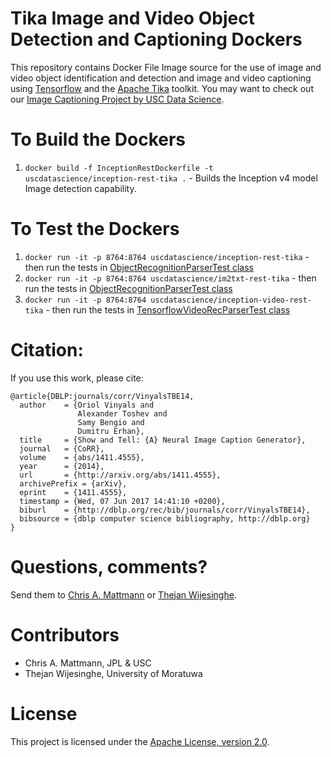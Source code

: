 # Tika Image and Video Object Detection and Captioning Dockers

This repository contains Docker File Image source for the use of image and video object identification and detection and image and video captioning using [Tensorflow](http://tensorflow.org/) and the [Apache Tika](http://tika.apache.org/) toolkit. You may want to check out our [Image Captioning Project by USC Data Science](http://github.com/USCDataScience/img2text.git).

# To Build the Dockers
  1. `docker build -f InceptionRestDockerfile -t uscdatascience/inception-rest-tika .` - Builds the Inception v4 model Image detection capability. 

# To Test the Dockers
  1. `docker run -it -p 8764:8764 uscdatascience/inception-rest-tika` - then run the tests in [ObjectRecognitionParserTest class](https://github.com/apache/tika/blob/master/tika-parsers/src/test/java/org/apache/tika/parser/recognition/ObjectRecognitionParserTest.java)
  2. `docker run -it -p 8764:8764 uscdatascience/im2txt-rest-tika` - then run the tests in [ObjectRecognitionParserTest class](https://github.com/apache/tika/blob/master/tika-parsers/src/test/java/org/apache/tika/parser/recognition/ObjectRecognitionParserTest.java)
  3. `docker run -it -p 8764:8764 uscdatascience/inception-video-rest-tika` - then run the tests in [TensorflowVideoRecParserTest class](https://github.com/apache/tika/blob/master/tika-parsers/src/test/java/org/apache/tika/parser/recognition/tf/TensorflowVideoRecParserTest.java)

# Citation:

If you use this work, please cite:

```
@article{DBLP:journals/corr/VinyalsTBE14,
  author    = {Oriol Vinyals and
               Alexander Toshev and
               Samy Bengio and
               Dumitru Erhan},
  title     = {Show and Tell: {A} Neural Image Caption Generator},
  journal   = {CoRR},
  volume    = {abs/1411.4555},
  year      = {2014},
  url       = {http://arxiv.org/abs/1411.4555},
  archivePrefix = {arXiv},
  eprint    = {1411.4555},
  timestamp = {Wed, 07 Jun 2017 14:41:10 +0200},
  biburl    = {http://dblp.org/rec/bib/journals/corr/VinyalsTBE14},
  bibsource = {dblp computer science bibliography, http://dblp.org}
}
```

Questions, comments?
===================
Send them to [Chris A. Mattmann](mailto:chris.a.mattmann@jpl.nasa.gov) or [Thejan Wijesinghe](mailto:thejan.k.wijesinghe@gmail.com).

Contributors
============
* Chris A. Mattmann, JPL & USC
* Thejan Wijesinghe, University of Moratuwa

License
===
This project is licensed under the [Apache License, version 2.0](http://www.apache.org/licenses/LICENSE-2.0).
